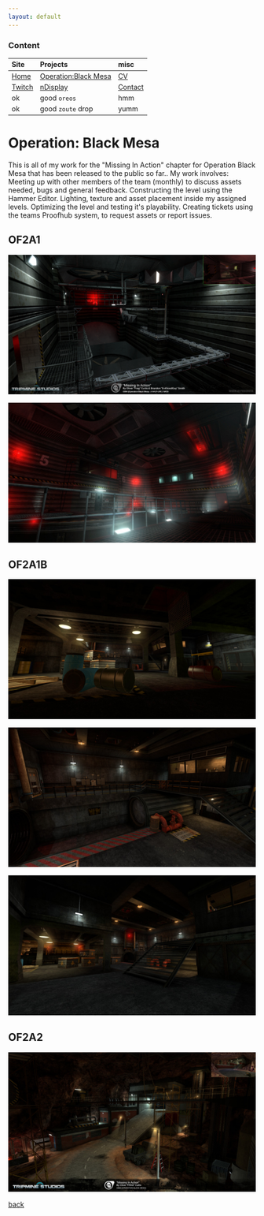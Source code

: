 ```yaml
---
layout: default
---
```


### Content

| Site         | Projects          | misc |
|:-------------|:------------------|:------|
| [Home](./index.md)           | [Operation:Black Mesa](./obm.md) | [CV](./OliverCurtis.pdf)  |
| [Twitch](https://www.twitch.tv/fragalicious) | [nDisplay](./nDisplay.md)   | [Contact](./contact.md)  |
| ok           | good `oreos`      | hmm   |
| ok           | good `zoute` drop | yumm  |

# Operation: Black Mesa

This is all of my work for the "Missing In Action" chapter for Operation Black Mesa that has been released to the public so far..
My work involves:
Meeting up with other members of the team (monthly) to discuss assets needed, bugs and general feedback.
Constructing the level using the Hammer Editor.
Lighting, texture and asset placement inside my assigned levels.
Optimizing the level and testing it's playability.
Creating tickets using the teams Proofhub system, to request assets or report issues.

## OF2A1

![of2a1](./images/obm/of2a1_screenshot.png)

![of2a1 fan section](./images/obm/of2a1_fan_room.jpg)

## OF2A1B

![of2a1b](./images/obm/of2a1b_a.jpg)

![of2a1b](./images/obm/of2a1b_b.jpg)

![of2a1b](./images/obm/of2a1b_c.jpg)

## OF2A2

![of2a2](./images/obm/of2a2_1.jpg)


[back](./)
